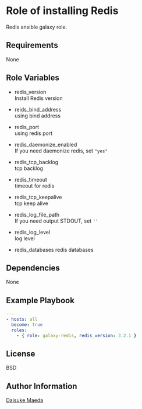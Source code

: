 Role of installing Redis
=========

Redis ansible galaxy role.

Requirements
------------

None

Role Variables
--------------

* redis_version  
Install Redis version

* reids_bind_address  
using bind address

* redis_port  
using redis port

* redis_daemonize_enabled  
If you need daemonize redis, set `"yes"`

* redis_tcp_backlog  
tcp backlog

* redis_timeout  
timeout for redis

* redis_tcp_keepalive  
tcp keep alive

* redis_log_file_path  
If you need output STDOUT, set `''`

* redis_log_level  
log level

* redis_databases
redis databases

Dependencies
------------

None

Example Playbook
----------------

```yml
---
- hosts: all
  become: true
  roles:
    - { role: galaxy-redis, redis_version: 3.2.1 }
```

License
-------

BSD

Author Information
------------------

[Daisuke Maeda](https://github.com/dmae3 "Daisuke Maeda")
